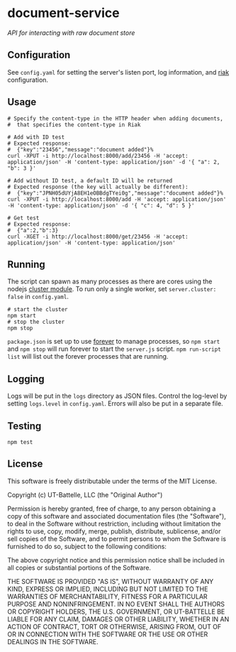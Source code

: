 document-service
================

*API for interacting with raw document store*

## Configuration

See `config.yaml` for setting the server's listen port, log information, and [riak](http://basho.com/riak/) configuration.


## Usage

```shell
# Specify the content-type in the HTTP header when adding documents,
#  that specifies the content-type in Riak

# Add with ID test
# Expected response: 
#  {"key":"23456","message":"document added"}%
curl -XPUT -i http://localhost:8000/add/23456 -H 'accept: application/json' -H 'content-type: application/json' -d '{ "a": 2, "b": 3 }'

# Add without ID test, a default ID will be returned
# Expected response (the key will actually be different): 
#  {"key":"JPNH05dUYjA8EH1eOBBdgTYei0g","message":"document added"}%
curl -XPUT -i http://localhost:8000/add -H 'accept: application/json' -H 'content-type: application/json' -d '{ "c": 4, "d": 5 }'

# Get test
# Expected response: 
#  {"a":2,"b":3}
curl -XGET -i http://localhost:8000/get/23456 -H 'accept: application/json' -H 'content-type: application/json'
```


## Running

The script can spawn as many processes as there are cores using the nodejs [cluster module](http://nodejs.org/docs/latest/api/cluster.html). To run only a single worker, set `server.cluster: false` in `config.yaml`.

```shell
# start the cluster
npm start
# stop the cluster
npm stop
```

`package.json` is set up to use [forever](https://github.com/nodejitsu/forever) to manage processes, so `npm start` and `npm stop` will run forever to start the `server.js` script. `npm run-script list` will list out the forever processes that are running.


## Logging

Logs will be put in the `logs` directory as JSON files. Control the log-level by setting `logs.level` in `config.yaml`. Errors will also be put in a separate file.


## Testing

    npm test


## License

This software is freely distributable under the terms of the MIT License.

Copyright (c) UT-Battelle, LLC (the "Original Author")

Permission is hereby granted, free of charge, to any person obtaining a copy of this software and associated documentation files (the "Software"), to deal in the Software without restriction, including without limitation the rights to use, copy, modify, merge, publish, distribute, sublicense, and/or sell copies of the Software, and to permit persons to whom the Software is furnished to do so, subject to the following conditions:
 
The above copyright notice and this permission notice shall be included in all copies or substantial portions of the Software.
 
THE SOFTWARE IS PROVIDED "AS IS", WITHOUT WARRANTY OF ANY KIND, EXPRESS OR IMPLIED, INCLUDING BUT NOT LIMITED TO THE WARRANTIES OF MERCHANTABILITY, FITNESS FOR A PARTICULAR PURPOSE AND NONINFRINGEMENT. IN NO EVENT SHALL THE AUTHORS OR COPYRIGHT HOLDERS, THE U.S. GOVERNMENT, OR UT-BATTELLE BE LIABLE FOR ANY CLAIM, DAMAGES OR OTHER LIABILITY, WHETHER IN AN ACTION OF CONTRACT, TORT OR OTHERWISE, ARISING FROM, OUT OF OR IN CONNECTION WITH THE SOFTWARE OR THE USE OR OTHER DEALINGS IN THE SOFTWARE.
